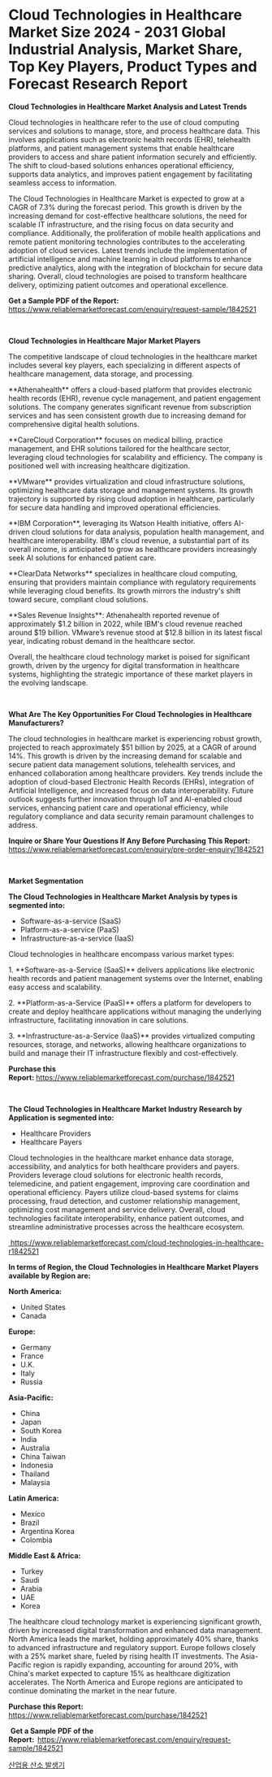 <p><h1>Cloud Technologies in Healthcare Market Size 2024 - 2031 Global Industrial Analysis, Market Share, Top Key Players, Product Types and Forecast Research Report</h1></p><p><strong>Cloud Technologies in Healthcare Market Analysis and Latest Trends</strong></p>
<p><p>Cloud technologies in healthcare refer to the use of cloud computing services and solutions to manage, store, and process healthcare data. This involves applications such as electronic health records (EHR), telehealth platforms, and patient management systems that enable healthcare providers to access and share patient information securely and efficiently. The shift to cloud-based solutions enhances operational efficiency, supports data analytics, and improves patient engagement by facilitating seamless access to information.</p><p>The Cloud Technologies in Healthcare Market is expected to grow at a CAGR of 7.3% during the forecast period. This growth is driven by the increasing demand for cost-effective healthcare solutions, the need for scalable IT infrastructure, and the rising focus on data security and compliance. Additionally, the proliferation of mobile health applications and remote patient monitoring technologies contributes to the accelerating adoption of cloud services. Latest trends include the implementation of artificial intelligence and machine learning in cloud platforms to enhance predictive analytics, along with the integration of blockchain for secure data sharing. Overall, cloud technologies are poised to transform healthcare delivery, optimizing patient outcomes and operational excellence.</p></p>
<p><strong>Get a Sample PDF of the Report:&nbsp;</strong> <a href="https://www.reliablemarketforecast.com/enquiry/request-sample/1842521?utm_campaign=1080&utm_medium=2&utm_source=Github&utm_content=ia&utm_term=01012025&utm_id=cloud-technologies-in-healthcare">https://www.reliablemarketforecast.com/enquiry/request-sample/1842521</a></p>
<p>&nbsp;</p>
<p><strong>Cloud Technologies in Healthcare Major Market Players</strong></p>
<p><p>The competitive landscape of cloud technologies in the healthcare market includes several key players, each specializing in different aspects of healthcare management, data storage, and processing.</p><p>**Athenahealth** offers a cloud-based platform that provides electronic health records (EHR), revenue cycle management, and patient engagement solutions. The company generates significant revenue from subscription services and has seen consistent growth due to increasing demand for comprehensive digital health solutions.</p><p>**CareCloud Corporation** focuses on medical billing, practice management, and EHR solutions tailored for the healthcare sector, leveraging cloud technologies for scalability and efficiency. The company is positioned well with increasing healthcare digitization.</p><p>**VMware** provides virtualization and cloud infrastructure solutions, optimizing healthcare data storage and management systems. Its growth trajectory is supported by rising cloud adoption in healthcare, particularly for secure data handling and improved operational efficiencies.</p><p>**IBM Corporation**, leveraging its Watson Health initiative, offers AI-driven cloud solutions for data analysis, population health management, and healthcare interoperability. IBM's cloud revenue, a substantial part of its overall income, is anticipated to grow as healthcare providers increasingly seek AI solutions for enhanced patient care.</p><p>**ClearData Networks** specializes in healthcare cloud computing, ensuring that providers maintain compliance with regulatory requirements while leveraging cloud benefits. Its growth mirrors the industry's shift toward secure, compliant cloud solutions.</p><p>**Sales Revenue Insights**: Athenahealth reported revenue of approximately $1.2 billion in 2022, while IBM's cloud revenue reached around $19 billion. VMware’s revenue stood at $12.8 billion in its latest fiscal year, indicating robust demand in the healthcare sector. </p><p>Overall, the healthcare cloud technology market is poised for significant growth, driven by the urgency for digital transformation in healthcare systems, highlighting the strategic importance of these market players in the evolving landscape.</p></p>
<p>&nbsp;</p>
<p><strong>What Are The Key Opportunities For Cloud Technologies in Healthcare Manufacturers?</strong></p>
<p><p>The cloud technologies in healthcare market is experiencing robust growth, projected to reach approximately $51 billion by 2025, at a CAGR of around 14%. This growth is driven by the increasing demand for scalable and secure patient data management solutions, telehealth services, and enhanced collaboration among healthcare providers. Key trends include the adoption of cloud-based Electronic Health Records (EHRs), integration of Artificial Intelligence, and increased focus on data interoperability. Future outlook suggests further innovation through IoT and AI-enabled cloud services, enhancing patient care and operational efficiency, while regulatory compliance and data security remain paramount challenges to address.</p></p>
<p><strong>Inquire or Share Your Questions If Any Before Purchasing This Report:</strong> <a href="https://www.reliablemarketforecast.com/enquiry/pre-order-enquiry/1842521?utm_campaign=1080&utm_medium=2&utm_source=Github&utm_content=ia&utm_term=01012025&utm_id=cloud-technologies-in-healthcare">https://www.reliablemarketforecast.com/enquiry/pre-order-enquiry/1842521</a></p>
<p>&nbsp;</p>
<p><strong>Market Segmentation</strong></p>
<p><strong>The Cloud Technologies in Healthcare Market Analysis by types is segmented into:</strong></p>
<p><ul><li>Software-as-a-service (SaaS)</li><li>Platform-as-a-service (PaaS)</li><li>Infrastructure-as-a-service (IaaS)</li></ul></p>
<p><p>Cloud technologies in healthcare encompass various market types: </p><p>1. **Software-as-a-Service (SaaS)** delivers applications like electronic health records and patient management systems over the Internet, enabling easy access and scalability. </p><p>2. **Platform-as-a-Service (PaaS)** offers a platform for developers to create and deploy healthcare applications without managing the underlying infrastructure, facilitating innovation in care solutions. </p><p>3. **Infrastructure-as-a-Service (IaaS)** provides virtualized computing resources, storage, and networks, allowing healthcare organizations to build and manage their IT infrastructure flexibly and cost-effectively.</p></p>
<p><strong>Purchase this Report:&nbsp;</strong><a href="https://www.reliablemarketforecast.com/purchase/1842521?utm_campaign=1080&utm_medium=2&utm_source=Github&utm_content=ia&utm_term=01012025&utm_id=cloud-technologies-in-healthcare">https://www.reliablemarketforecast.com/purchase/1842521</a></p>
<p>&nbsp;</p>
<p><strong>The Cloud Technologies in Healthcare Market Industry Research by Application is segmented into:</strong></p>
<p><ul><li>Healthcare Providers</li><li>Healthcare Payers</li></ul></p>
<p><p>Cloud technologies in the healthcare market enhance data storage, accessibility, and analytics for both healthcare providers and payers. Providers leverage cloud solutions for electronic health records, telemedicine, and patient engagement, improving care coordination and operational efficiency. Payers utilize cloud-based systems for claims processing, fraud detection, and customer relationship management, optimizing cost management and service delivery. Overall, cloud technologies facilitate interoperability, enhance patient outcomes, and streamline administrative processes across the healthcare ecosystem.</p></p>
<p><a href="https://www.reliablemarketforecast.com/cloud-technologies-in-healthcare-r1842521?utm_campaign=1080&utm_medium=2&utm_source=Github&utm_content=ia&utm_term=01012025&utm_id=cloud-technologies-in-healthcare">&nbsp;https://www.reliablemarketforecast.com/cloud-technologies-in-healthcare-r1842521</a></p>
<p><strong>In terms of Region, the Cloud Technologies in Healthcare Market Players available by Region are:</strong></p>
<p>
    <p> <strong> North America: </strong>
        <ul>
            <li>United States</li>
            <li>Canada</li>
        </ul>
        </p> 
    <p> <strong> Europe: </strong>
        <ul>
            <li>Germany</li>
            <li>France</li>
            <li>U.K.</li>
            <li>Italy</li>
            <li>Russia</li>
        </ul>
        </p> 
    <p> <strong> Asia-Pacific: </strong>
        <ul>
            <li>China</li>
            <li>Japan</li>
            <li>South Korea</li>
            <li>India</li>
            <li>Australia</li>
            <li>China Taiwan</li>
            <li>Indonesia</li>
            <li>Thailand</li>
            <li>Malaysia</li>
        </ul>
        </p> 
    <p> <strong> Latin America: </strong>
        <ul>
            <li>Mexico</li>
            <li>Brazil</li>
            <li>Argentina Korea</li>
            <li>Colombia</li>
        </ul>
        </p> 
    <p> <strong> Middle East & Africa: </strong>
        <ul>
            <li>Turkey</li>
            <li>Saudi</li>
            <li>Arabia</li>
            <li>UAE</li>
            <li>Korea</li>
        </ul>
    </p>
    </p>
<p><p>The healthcare cloud technology market is experiencing significant growth, driven by increased digital transformation and enhanced data management. North America leads the market, holding approximately 40% share, thanks to advanced infrastructure and regulatory support. Europe follows closely with a 25% market share, fueled by rising health IT investments. The Asia-Pacific region is rapidly expanding, accounting for around 20%, with China's market expected to capture 15% as healthcare digitization accelerates. The North America and Europe regions are anticipated to continue dominating the market in the near future.</p></p>
<p><strong>Purchase this Report: </strong><a href="https://www.reliablemarketforecast.com/purchase/1842521?utm_campaign=1080&utm_medium=2&utm_source=Github&utm_content=ia&utm_term=01012025&utm_id=cloud-technologies-in-healthcare">https://www.reliablemarketforecast.com/purchase/1842521</a></p>
<p>&nbsp;<strong>Get a Sample PDF of the Report:&nbsp;&nbsp;</strong><a href="https://www.reliablemarketforecast.com/enquiry/request-sample/1842521?utm_campaign=1080&utm_medium=2&utm_source=Github&utm_content=ia&utm_term=01012025&utm_id=cloud-technologies-in-healthcare">https://www.reliablemarketforecast.com/enquiry/request-sample/1842521</a></p>
<p><strong></strong></p>
<p><p><a href="https://github.com/sougarounis/Market-Research-Report-List-6/blob/main/704179229713.md?utm_campaign=1080&utm_medium=2&utm_source=Github&utm_content=ia&utm_term=01012025&utm_id=cloud-technologies-in-healthcare">산업용 산소 발생기</a></p></p>